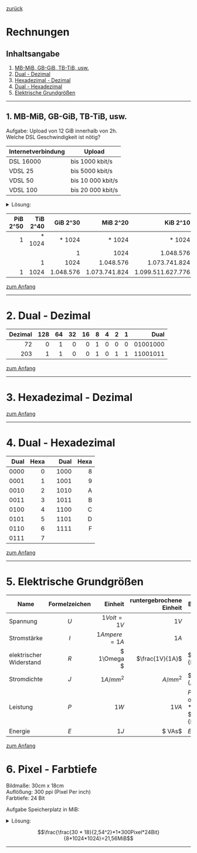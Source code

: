 [zurück](../README.md)

# Rechnungen

## Inhaltsangabe

1. [MB-MiB, GB-GiB, TB-TiB, usw.](#1-mb-mib-gb-gib-tb-tib-usw)
2. [Dual - Dezimal](#2-dual---dezimal)
3. [Hexadezimal - Dezimal](#3-hexadezimal---dezimal)
4. [Dual - Hexadezimal](#4-dual---hexadezimal)
5. [Elektrische Grundgrößen](#5-elektrische-grundgrößen)

---

## 1. MB-MiB, GB-GiB, TB-TiB, usw.

Aufgabe: Upload von 12 GiB innerhalb von 2h.   
Welche DSL Geschwindigkeit ist nötig?

Internetverbindung | Upload
-|-
DSL 16000 |bis 1000 kbit/s
VDSL 25 |bis 5000 kbit/s
VDSL 50 | bis 10 000 kbit/s
VDSL 100 |bis 20 000 kbit/s

<details><summary>Lösung:</summary> 

$(12 * 2^{30} *8 )\over 7200 * 1000$ $= 14.317 bit/s$

Dementsprechen wird VDSL 100 benötigt.



</details>





PiB 2^50 | TiB 2^40 | GiB 2^30 | MiB 2^20 | KiB 2^10 | B | bit
-:|-:|-:|-:|-:|-:|-:
1| * 1024 | * 1024 | * 1024 |  * 1024 | * 1024 | *8
|||1| 1024 | 1.048.576 | 1.073.741.824 | 8.589.934.592
||1| 1024 | 1.048.576 | 1.073.741.824 | 1.099.511.627.776 | 8.796.093.022.208
1| 1024 | 1.048.576 | 1.073.741.824 | 1.099.511.627.776 | 1.125.899.906.842.624 | 9.007.199.254.740.992

[zum Anfang](#rechnungen)

--- 

# 2. Dual - Dezimal

Dezimal | 128 | 64 | 32 | 16 | 8 | 4 | 2 | 1 | Dual
-:|-:|-:|-:|-:|-:|-:|-:|-:|-:
72|0|1|0|0|1|0|0|0|01001000
203|1|1|0|0|1|0|1|1|11001011


[zum Anfang](#rechnungen)

--- 

# 3. Hexadezimal - Dezimal

[zum Anfang](#rechnungen)

--- 

# 4. Dual - Hexadezimal

Dual | Hexa | | Dual | Hexa
-:|-:|-:|-:|-:
0000 | 0 || 1000 | 8 
0001 | 1 || 1001 | 9 
0010 | 2 || 1010 | A 
0011 | 3 || 1011 | B 
0100 | 4 || 1100 | C 
0101 | 5 || 1101 | D 
0110 | 6 || 1111 | F 
0111 | 7|

[zum Anfang](#rechnungen)

--- 

# 5. Elektrische Grundgrößen

Name | Formelzeichen | Einheit | runtergebrochene Einheit | Berechnung 
-|:-:|-:|-:|-
Spannung | $U$ | $1 Volt = 1 V$ | $1 V$ | 
Stromstärke | $I$ | $1 Ampere = 1 A$ | $1 A$ | 
elektrischer Widerstand | $R$ | $ 1\Omega $ | $\frac{1V}{1A}$ | $R=\frac{U}{I}$
Stromdichte | $J$ | $1 A/mm^2$ | $A/mm^2$ | $J=\frac{I}{A}$
Leistung | $P$ | $1 W$ | $1 VA$ | $P=U*A$ oder $P=I²*R$ oder $P=\frac{U²}{R}$
Energie | $E$ | $1 J$ | $ VAs$ | $E=U*I*t$

[zum Anfang](#rechnungen)

# 6. Pixel - Farbtiefe

Bildmaße: 30cm x 18cm  
Auflößung: 300 ppi (Pixel Per inch)  
Farbtiefe: 24 Bit  

Aufgabe Speicherplatz in MiB:
<details>
<summary>
Lösung:
</summary>
</details>

$$\frac{\frac{30 * 18}{2,54^2}*1*300Pixel*24Bit}{8*1024*1024}=21,56MiB$$

--- 
